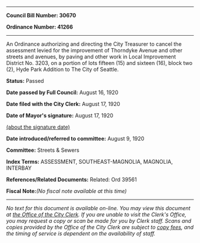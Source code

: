 

********

**Council Bill Number: 30670**
   
**Ordinance Number: 41266**
********

 An Ordinance authorizing and directing the City Treasurer to cancel the assessment levied for the improvement of Thorndyke Avenue and other streets and avenues, by paving and other work in Local Improvement District No. 3203, on a portion of lots fifteen (15) and sixteen (16), block two (2), Hyde Park Addition to The City of Seattle.

**Status:** Passed
   
**Date passed by Full Council:** August 16, 1920
   
**Date filed with the City Clerk:** August 17, 1920
   
**Date of Mayor's signature:** August 17, 1920
   
[(about the signature date)](/~public/approvaldate.htm)
   
   
   
**Date introduced/referred to committee:** August 9, 1920
   
**Committee:** Streets & Sewers
   
   
**Index Terms:** ASSESSMENT, SOUTHEAST-MAGNOLIA, MAGNOLIA, INTERBAY

**References/Related Documents:** Related: Ord 39561

**Fiscal Note:**_(No fiscal note available at this time)_
********

_No text for this document is available on-line. You may view this document at [the Office of the City Clerk](http://www.seattle.gov/leg/clerk/contactUs.htm). If you are unable to visit the Clerk's Office, you may request a copy or scan be made for you by Clerk staff. Scans and copies provided by the Office of the City Clerk are subject to [copy fees](http://clerk.seattle.gov/~public/clerkfees.htm), and the timing of service is dependent on the availability of staff._

